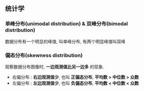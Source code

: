 ## 统计学 
### 单峰分布(unimodal distribution) & 双峰分布(bimodal distribution)
数据分布有一个明显的峰值, 叫单峰分布, 有两个明显峰值叫双峰 

### 偏态分布(skewness distribution) 
观察数据分布图像时, **一边观测值比另一边多** 的现象.
- 右偏分布 : **右边观测值少**, 也叫 **正偏态分布**, **平均数 $\gt$ 中位数 $\gt$ 众数**
- 左偏分布 : **左边观测值少**, 也叫 **负偏态分布**, **平均数 $\lt$ 中位数 $\lt$ 众数**

### 
